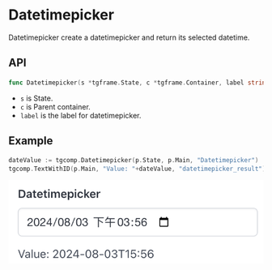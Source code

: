 # Datetimepicker

Datetimepicker create a datetimepicker and return its selected datetime.

## API

```go
func Datetimepicker(s *tgframe.State, c *tgframe.Container, label string) string
```

* `s` is State.
* `c` is Parent container.
* `label` is the label for datetimepicker.

## Example

```go
dateValue := tgcomp.Datetimepicker(p.State, p.Main, "Datetimepicker")
tgcomp.TextWithID(p.Main, "Value: "+dateValue, "datetimepicker_result")
```

![datetimepicker component](datetimepicker.png)
